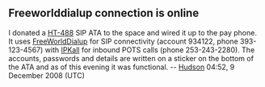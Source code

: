 ## Freeworlddialup connection is online

I donated a
[HT-488](http://www.voip-info.org/wiki/view/Grandstream+Handytone-488)
SIP ATA to the space and wired it up to the pay phone. It uses
[FreeWorldDialup](http://www.freeworlddialup.com/) for SIP connectivity
(account 934122, phone 393-123-4567) with
[IPKall](http://www.ipkall.com/) for inbound POTS calls (phone
253-243-2280). The accounts, passwords and details are written on a
sticker on the bottom of the ATA and as of this evening it was
functional. -- [Hudson](User:Hudson) 04:52, 9 December 2008
(UTC)
